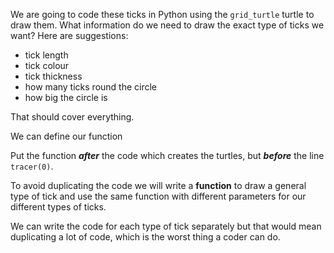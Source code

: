 We are going to code these ticks in Python using the ```grid_turtle``` turtle to draw them.
What information do we need to draw the exact type of ticks we want? Here are suggestions:
- tick length
- tick colour
- tick thickness
- how many ticks round the circle
- how big the circle is

That should cover everything.

We can define our function 


Put the function _**after**_ the code which creates the turtles, but _**before**_ the line ```tracer(0)```.

To avoid duplicating the code we will write a **function** to draw a general type of tick and use the same function with different parameters for our different types of ticks.

We can write the code for each type of tick separately but that would mean duplicating a lot of code, which is the worst thing a coder can do.